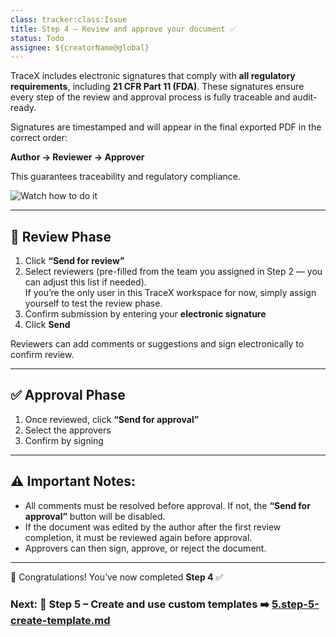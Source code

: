 ```yaml
---
class: tracker:class:Issue
title: Step 4 – Review and approve your document ✅ 
status: Todo
assignee: ${creatorName@global}
---
```


TraceX includes electronic signatures that comply with **all regulatory requirements**, including **21 CFR Part 11 (FDA)**. These signatures ensure every step of the review and approval process is fully traceable and audit-ready.

Signatures are timestamped and will appear in the final exported PDF in the correct order:

**Author → Reviewer → Approver**

This guarantees traceability and regulatory compliance.

![Watch how to do it](../assets/images/tracex-review-approval-_2_.gif)

---

## 🔁 Review Phase

1. Click **“Send for review”**
2. Select reviewers (pre-filled from the team you assigned in Step 2 — you can adjust this list if needed).  
   If you’re the only user in this TraceX workspace for now, simply assign yourself to test the review phase.
3. Confirm submission by entering your **electronic signature**
4. Click **Send**

Reviewers can add comments or suggestions and sign electronically to confirm review.

---

## ✅ Approval Phase

1. Once reviewed, click **“Send for approval”**
2. Select the approvers
3. Confirm by signing

---

## ⚠️ Important Notes:

- All comments must be resolved before approval. If not, the **“Send for approval”** button will be disabled.
- If the document was edited by the author after the first review completion, it must be reviewed again before approval.
- Approvers can then sign, approve, or reject the document.

---

🎉 Congratulations! You’ve now completed **Step 4** ✅

### Next: 🧩 Step 5 – Create and use custom templates ➡️ [5.step-5-create-template.md](./5.step-5-create-template.md)
